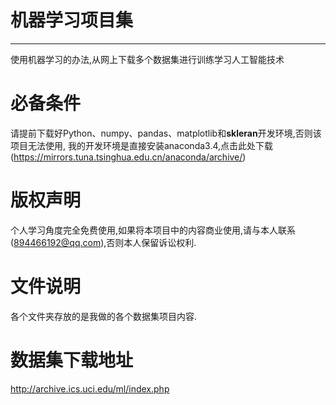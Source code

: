 # 机器学习项目集
----

使用机器学习的办法,从网上下载多个数据集进行训练学习人工智能技术 
# 必备条件
请提前下载好Python、numpy、pandas、matplotlib和**skleran**开发环境,否则该项目无法使用,
我的开发环境是直接安装anaconda3.4,点击此处下载(https://mirrors.tuna.tsinghua.edu.cn/anaconda/archive/)  
# 版权声明
个人学习角度完全免费使用,如果将本项目中的内容商业使用,请与本人联系(894466192@qq.com),否则本人保留诉讼权利.
# 文件说明

各个文件夹存放的是我做的各个数据集项目内容.

# 数据集下载地址
http://archive.ics.uci.edu/ml/index.php

